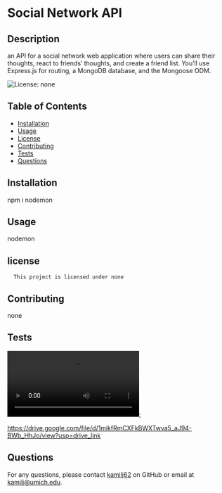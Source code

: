 # Social Network API

## Description

an API for a social network web application where users can share their thoughts, react to friends’ thoughts, and create a friend list. You’ll use Express.js for routing, a MongoDB database, and the Mongoose ODM.

![License: none](https://img.shields.io/badge/License-none-brightgreen.svg)

## Table of Contents

- [Installation](#installation)
- [Usage](#usage)
- [License](#license)
- [Contributing](#contributing)
- [Tests](#tests)
- [Questions](#questions)

## Installation

npm i nodemon

## Usage

nodemon

## license

      This project is licensed under none

## Contributing

none

## Tests

![Fullstack Blog Video Submission](./Assets/A%20Video%20by%20Joseph%20-%20May%202nd%202024%2011_36%20pm.mp4);

https://drive.google.com/file/d/1mikfRmCXFkBWXTwva5_aJ94-BWb_HhJo/view?usp=drive_link

## Questions

For any questions, please contact [kamilj62](https://github.com/kamilj62) on GitHub or email at kamilj@umich.edu.
